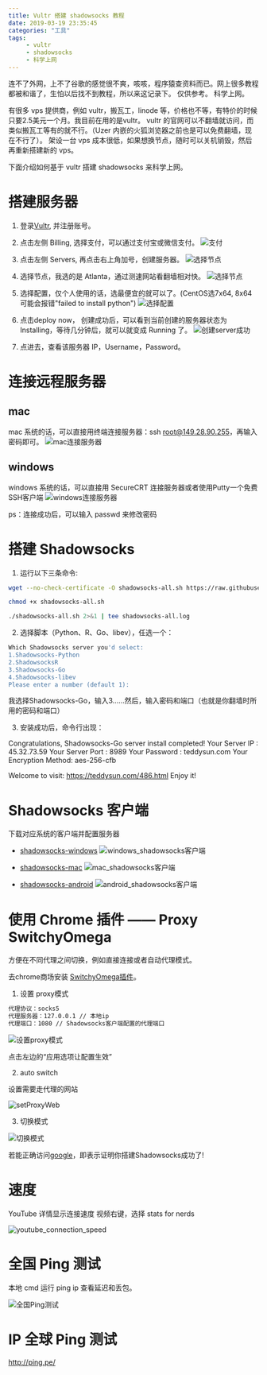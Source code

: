 ```yaml
---
title: Vultr 搭建 shadowsocks 教程
date: 2019-03-19 23:35:45
categories: "工具"
tags:
     - vultr
     - shadowsocks
     - 科学上网
---
```


连不了外网，上不了谷歌的感觉很不爽，咳咳，程序猿查资料而已。网上很多教程都被和谐了，生怕以后找不到教程，所以来这记录下。
仅供参考。
科学上网。

<!-- more -->

有很多 vps 提供商，例如 vultr，搬瓦工，linode 等，价格也不等，有特价的时候只要2.5美元一个月。我目前在用的是vultr。
vultr 的官网可以不翻墙就访问，而类似搬瓦工等有的就不行。（Uzer 内嵌的火狐浏览器之前也是可以免费翻墙，现在不行了）。
架设一台 vps 成本很低，如果想换节点，随时可以关机销毁，然后再重新搭建新的 vps。

下面介绍如何基于 vultr 搭建 shadowsocks 来科学上网。

# 搭建服务器

1. 登录[Vultr](https://www.vultr.com/?ref=7330907), 并注册账号。

2. 点击左侧 Billing, 选择支付，可以通过支付宝或微信支付。
     ![支付](/images/支付vps.jpg)

3. 点击左侧 Servers, 再点击右上角加号，创建服务器。
     ![选择节点](/images/创建server.png)

4. 选择节点，我选的是 Atlanta，通过测速网站看翻墙相对快。
     ![选择节点](/images/选择节点.png)

5. 选择配置，仅个人使用的话，选最便宜的就可以了。(CentOS选7x64, 8x64可能会报错"failed to install python")
     ![选择配置](/images/选择配置.png)

6. 点击deploy now， 创建成功后，可以看到当前创建的服务器状态为 Installing，等待几分钟后，就可以就变成 Running 了。
     ![创建server成功](/images/创建server成功.png)

7. 点进去，查看该服务器 IP，Username，Password。

# 连接远程服务器

## mac

mac 系统的话，可以直接用终端连接服务器：ssh root@149.28.90.255，再输入密码即可。
     ![mac连接服务器](/images/mac连接服务器.png)

## windows

windows 系统的话，可以直接用 SecureCRT 连接服务器或者使用Putty一个免费SSH客户端
     ![windows连接服务器](/images/windows连接服务器.jpeg)

ps：连接成功后，可以输入 passwd 来修改密码

# 搭建 Shadowsocks

1. 运行以下三条命令:

```bash
wget --no-check-certificate -O shadowsocks-all.sh https://raw.githubusercontent.com/teddysun/shadowsocks_install/master/shadowsocks-all.sh

chmod +x shadowsocks-all.sh

./shadowsocks-all.sh 2>&1 | tee shadowsocks-all.log
```

2. 选择脚本（Python、R、Go、libev），任选一个：

```bash
Which Shadowsocks server you'd select:
1.Shadowsocks-Python
2.ShadowsocksR
3.Shadowsocks-Go
4.Shadowsocks-libev
Please enter a number (default 1):
```

我选择Shadowsocks-Go，输入3......然后，输入密码和端口（也就是你翻墙时所用的密码和端口）

3. 安装成功后，命令行出现：

Congratulations, Shadowsocks-Go server install completed!
Your Server IP        :  45.32.73.59
Your Server Port      :  8989
Your Password         :  teddysun.com
Your Encryption Method:  aes-256-cfb

Welcome to visit: https://teddysun.com/486.html
Enjoy it!

# Shadowsocks 客户端

下载对应系统的客户端并配置服务器

- [shadowsocks-windows](https://github.com/shadowsocks/shadowsocks-windows/releases)
     ![windows_shadowsocks客户端](/images/windows_shadowsocks客户端.png)

- [shadowsocks-mac](https://github.com/shadowsocks/ShadowsocksX-NG/releases)
     ![mac_shadowsocks客户端](/images/mac_shadowsocks客户端.png)

- [shadowsocks-android](https://github.com/shadowsocks/shadowsocks-android/releases)
     ![android_shadowsocks客户端](/images/android_shadowsocks客户端.jpg)

# 使用 Chrome 插件 —— Proxy SwitchyOmega

方便在不同代理之间切换，例如直接连接或者自动代理模式。

去chrome商场安装 [SwitchyOmega插件](https://chrome.google.com/webstore/detail/proxy-switchyomega/padekgcemlokbadohgkifijomclgjgif?utm_source=chrome-ntp-icon)。

1. 设置 proxy模式

```xml
代理协议：socks5
代理服务器：127.0.0.1 // 本地ip
代理端口：1080 // Shadowsocks客户端配置的代理端口
```

![设置proxy模式](/images/设置proxy模式.png)

点击左边的“应用选项让配置生效”

2. auto switch

设置需要走代理的网站

![setProxyWeb](/images/setProxyWeb.png)

3. 切换模式

![切换模式](/images/切换模式.png)

若能正确访问[google](www.google.com)，即表示证明你搭建Shadowsocks成功了!

# 速度

YouTube 详情显示连接速度
视频右键，选择 stats for nerds

![youtube_connection_speed](/images/youtube_connection_speed.png)

# 全国 Ping 测试

本地 cmd 运行 ping ip 查看延迟和丢包。

![全国Ping测试](/images/全国Ping测试.png)

# IP 全球 Ping 测试

http://ping.pe/
